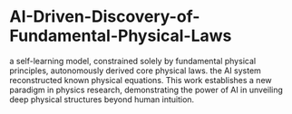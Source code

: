 # AI-Driven-Discovery-of-Fundamental-Physical-Laws
a self-learning model, constrained solely by fundamental physical principles, autonomously derived core physical laws.  the AI system reconstructed known physical equations. This work establishes a new paradigm in physics research, demonstrating the power of AI  in unveiling deep physical structures beyond human intuition.
